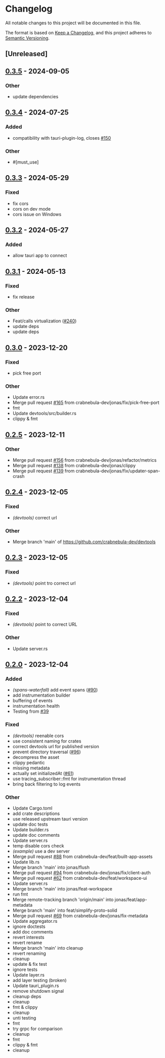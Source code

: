 # Changelog
All notable changes to this project will be documented in this file.

The format is based on [Keep a Changelog](https://keepachangelog.com/en/1.0.0/),
and this project adheres to [Semantic Versioning](https://semver.org/spec/v2.0.0.html).

## [Unreleased]

## [0.3.5](https://github.com/crabnebula-dev/devtools/compare/devtools-core-v0.3.4...devtools-core-v0.3.5) - 2024-09-05

### Other
- update dependencies

## [0.3.4](https://github.com/crabnebula-dev/devtools/compare/devtools-core-v0.3.3...devtools-core-v0.3.4) - 2024-07-25

### Added
- compatibility with tauri-plugin-log, closes [#150](https://github.com/crabnebula-dev/devtools/pull/150)

### Other
- #[must_use]

## [0.3.3](https://github.com/crabnebula-dev/devtools/compare/devtools-core-v0.3.2...devtools-core-v0.3.3) - 2024-05-29

### Fixed
- fix cors
- cors on dev mode
- cors issue on Windows

## [0.3.2](https://github.com/crabnebula-dev/devtools/compare/devtools-core-v0.3.1...devtools-core-v0.3.2) - 2024-05-27

### Added
- allow tauri app to connect

## [0.3.1](https://github.com/crabnebula-dev/devtools/compare/devtools-core-v0.3.0...devtools-core-v0.3.1) - 2024-05-13

### Fixed
- fix release

### Other
- Feat/calls virtualization ([#240](https://github.com/crabnebula-dev/devtools/pull/240))
- update deps
- update deps

## [0.3.0](https://github.com/crabnebula-dev/devtools/compare/devtools-v0.2.5...devtools-v0.3.0) - 2023-12-20

### Fixed
- pick free port

### Other
- Update error.rs
- Merge pull request [#165](https://github.com/crabnebula-dev/devtools/pull/165) from crabnebula-dev/jonas/fix/pick-free-port
- fmt
- Update devtools/src/builder.rs
- clippy & fmt

## [0.2.5](https://github.com/crabnebula-dev/devtools/compare/devtools-v0.2.4...devtools-v0.2.5) - 2023-12-11

### Other
- Merge pull request [#156](https://github.com/crabnebula-dev/devtools/pull/156) from crabnebula-dev/jonas/refactor/metrics
- Merge pull request [#138](https://github.com/crabnebula-dev/devtools/pull/138) from crabnebula-dev/jonas/clippy
- Merge pull request [#139](https://github.com/crabnebula-dev/devtools/pull/139) from crabnebula-dev/jonas/fix/updater-span-crash

## [0.2.4](https://github.com/crabnebula-dev/devtools/compare/devtools-v0.2.3...devtools-v0.2.4) - 2023-12-05

### Fixed
- *(devtools)* correct url

### Other
- Merge branch 'main' of https://github.com/crabnebula-dev/devtools

## [0.2.3](https://github.com/crabnebula-dev/devtools/compare/devtools-v0.2.2...devtools-v0.2.3) - 2023-12-05

### Fixed
- *(devtools)* point tro correct url

## [0.2.2](https://github.com/crabnebula-dev/devtools/compare/devtools-v0.2.1...devtools-v0.2.2) - 2023-12-04

### Fixed
- *(devtools)* point to correct URL

### Other
- Update server.rs

## [0.2.0](https://github.com/crabnebula-dev/devtools/compare/devtools-v0.1.0...devtools-v0.2.0) - 2023-12-04

### Added
- *(spans-waterfall)* add event spans ([#90](https://github.com/crabnebula-dev/devtools/pull/90))
- add instrumentation builder
- buffering of events
- instrumentation health
- Testing from [#39](https://github.com/crabnebula-dev/devtools/pull/39)

### Fixed
- *(devtools)* reenable cors
- use consistent naming for crates
- correct devtools url for published version
- prevent directory traversal ([#96](https://github.com/crabnebula-dev/devtools/pull/96))
- decompress the asset
- clippy pedantic
- missing metadata
- actually set initializedAt ([#61](https://github.com/crabnebula-dev/devtools/pull/61))
- use tracing_subscriber::fmt for instrumentation thread
- bring back filtering to log events

### Other
- Update Cargo.toml
- add crate descriptions
- use released upstream tauri version
- update doc tests
- Update builder.rs
- update doc comments
- Update server.rs
- temp disable cors check
- *(example)* use a dev server
- Merge pull request [#88](https://github.com/crabnebula-dev/devtools/pull/88) from crabnebula-dev/feat/built-app-assets
- Update lib.rs
- Merge branch 'main' into jonas/flush
- Merge pull request [#94](https://github.com/crabnebula-dev/devtools/pull/94) from crabnebula-dev/jonas/fix/client-auth
- Merge pull request [#62](https://github.com/crabnebula-dev/devtools/pull/62) from crabnebula-dev/feat/workspace-ui
- Update server.rs
- Merge branch 'main' into jonas/feat-workspace
- run fmt
- Merge remote-tracking branch 'origin/main' into jonas/feat/app-metadata
- Merge branch 'main' into feat/simplify-proto-solid
- Merge pull request [#69](https://github.com/crabnebula-dev/devtools/pull/69) from crabnebula-dev/jonas/fix-metadata
- Update aggregator.rs
- ignore doctests
- add doc comments
- revert interests
- revert rename
- Merge branch 'main' into cleanup
- revert renaming
- cleanup
- update & fix test
- ignore tests
- Update layer.rs
- add layer testing (broken)
- Update tauri_plugin.rs
- remove shutdown signal
- cleanup deps
- cleanup
- fmt & clippy
- cleanup
- unti testing
- fmt
- try grpc for comparison
- cleanup
- fmt
- clippy & fmt
- cleanup
